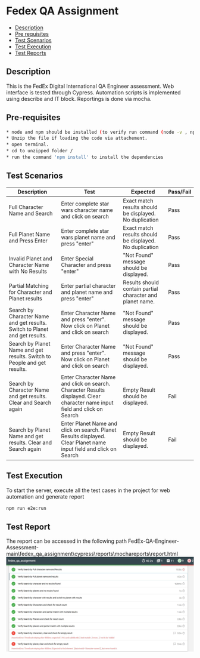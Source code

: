 # Fedex QA Assignment
* [Description](#description)
* [Pre requisites](#pre-requisites)
* [Test Scenarios](#test-scenarios)
* [Test Execution](#test-execution)
* [Test Reports](#test-report)

## Description
This is the FedEx Digital International QA Engineer assessment. Web interface is tested through Cypress. Automation scripts is implemented using describe and IT block. Reportings is done via mocha.

## Pre-requisites
~~~bash
* node and npm should be installed (to verify run command (node -v , npm -v )
* Unzip the file if loading the code via attachement.
* open terminal.
* cd to unzipped folder /
* run the command 'npm install' to install the dependencies
~~~

## Test Scenarios
|Description    | Test | Expected |Pass/Fail|
|--------   |-------------|----------|----|
|Full Character Name and Search  | Enter complete star wars character name and click on search| Exact match results should be displayed. No duplication|Pass|
|Full Planet Name and Press Enter | Enter complete star wars planet name and press "enter" | Exact match results should be displayed. No duplication |Pass|
| Invalid Planet and Character Name with No Results | Enter Special Character and press "enter" | "Not Found" message should be displayed. |Pass|
|Partial Matching for Character and Planet results  | Enter partial character and planet name and press "enter" | Results should contain partial character and planet name. |Pass|
|Search by Character Name and get results. Switch to Planet and get results.| Enter Character Name and press "enter". Now click on Planet and click on search |"Not Found" message should be displayed. |Pass|
|Search by Planet Name and get results. Switch to People and get results.| Enter Character Name and press "enter". Now click on Planet and click on search |"Not Found" message should be displayed. |Pass|
|Search by Character Name and get results. Clear and Search again | Enter Character Name and click on search. Character Results displayed. Clear character name input field and click on Search | Empty Result should be displayed. |Fail|
|Search by Planet Name and get results. Clear and Search again | Enter Planet Name and click on search. Planet Results displayed. Clear Planet name input field and click on Search | Empty Result should be displayed.|Fail|

## Test Execution
To start the server, execute all the test cases in the project for web automation and generate report
~~~bash
npm run e2e:run
~~~

## Test Report
The report can be accessed in the following path 
FedEx-QA-Engineer-Assessment-main\fedex_qa_assignment\cypress\reports\mochareports\report.html
![image info](./images/fedex_assignment_report.jpg)

